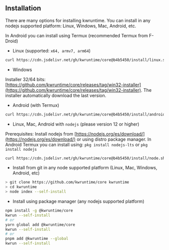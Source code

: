 ## Installation

There are many options for installing kwruntime. You can install in any nodejs supported platform: Linux, Windows, Mac, Android, etc.

In Android you can install using Termux  (recommended Termux from F-Droid)


* Linux (supported: ```x64, armv7, arm64```)

```bash
curl https://cdn.jsdelivr.net/gh/kwruntime/core@b4b5450/install/linux.sh | bash
``` 

* Windows 

Installer 32/64 bits: [https://github.com/kwruntime/core/releases/tag/win32-installer](https://github.com/kwruntime/core/releases/tag/win32-installer). The installer automatically download the last version.


* Android (with Termux)

```bash 
curl https://cdn.jsdelivr.net/gh/kwruntime/core@b4b5450/install/android.sh | bash
```

* Linux, Mac, Android with ```nodejs``` (please version 12 or higher)

Prerequisites:  Install nodejs from [https://nodejs.org/es/download/](https://nodejs.org/es/download/) or using distro package manager.
In Android Termux you can install using: ```pkg install nodejs-lts``` or ```pkg install nodejs```

```bash
curl https://cdn.jsdelivr.net/gh/kwruntime/core@b4b5450/install/node.sh | bash
``` 


* Install from git in any node supported platform (Linux, Mac, Windows, Android, etc)

```bash 
> git clone https://github.com/kwruntime/core kwruntime
> cd kwruntime
> node index --self-install
```

* Install using package manager (any nodejs supported platform)

```bash
npm install -g @kwruntime/core
kwrun --self-install
# or 
yarn global add @kwruntime/core
kwrun --self-install
# or
pnpm add @kwruntime --global
kwrun --self-install
```

